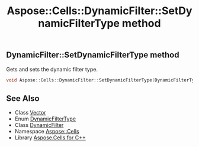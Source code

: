 ﻿---
title: Aspose::Cells::DynamicFilter::SetDynamicFilterType method
linktitle: SetDynamicFilterType
second_title: Aspose.Cells for C++ API Reference
description: 'Aspose::Cells::DynamicFilter::SetDynamicFilterType method. Gets and sets the dynamic filter type in C++.'
type: docs
weight: 700
url: /cpp/aspose.cells/dynamicfilter/setdynamicfiltertype/
---
## DynamicFilter::SetDynamicFilterType method


Gets and sets the dynamic filter type.

```cpp
void Aspose::Cells::DynamicFilter::SetDynamicFilterType(DynamicFilterType value)
```

## See Also

* Class [Vector](../../vector/)
* Enum [DynamicFilterType](../../dynamicfiltertype/)
* Class [DynamicFilter](../)
* Namespace [Aspose::Cells](../../)
* Library [Aspose.Cells for C++](../../../)
